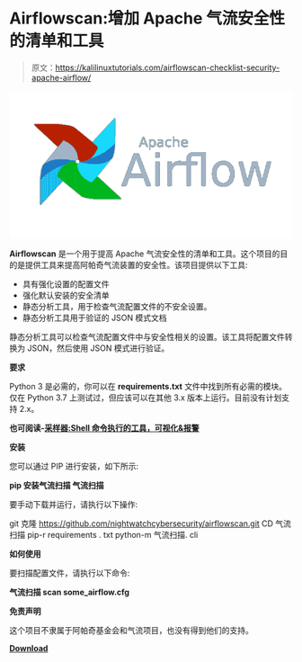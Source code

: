 # Airflowscan:增加 Apache 气流安全性的清单和工具

> 原文：<https://kalilinuxtutorials.com/airflowscan-checklist-security-apache-airflow/>

[![Airflowscan : Checklist & Tools For Increasing Security Of Apache Airflow](img//71a7b7b1cc79c8d9cb1018e85ec59918.png "Airflowscan : Checklist & Tools For Increasing Security Of Apache Airflow")](https://1.bp.blogspot.com/-kfztdEmu1Ik/XVZqFftzq8I/AAAAAAAAB-8/eaSYBqMYFfIBaW2vgZAI5XPVLGda4QoigCLcBGAs/s1600/Airflowscan%25281%2529.png)

**Airflowscan** 是一个用于提高 Apache 气流安全性的清单和工具。这个项目的目的是提供工具来提高阿帕奇气流装置的安全性。该项目提供以下工具:

*   具有强化设置的配置文件
*   强化默认安装的安全清单
*   静态分析工具，用于检查气流配置文件的不安全设置。
*   静态分析工具用于验证的 JSON 模式文档

静态分析工具可以检查气流配置文件中与安全性相关的设置。该工具将配置文件转换为 JSON，然后使用 JSON 模式进行验证。

**要求**

Python 3 是必需的，你可以在 **requirements.txt** 文件中找到所有必需的模块。仅在 Python 3.7 上测试过，但应该可以在其他 3.x 版本上运行。目前没有计划支持 2.x。

**也可阅读-[采样器:Shell 命令执行的工具，可视化&报警](https://kalilinuxtutorials.com/sampler-shell-commands-execution-visualization-alerting/)**

**安装**

您可以通过 PIP 进行安装，如下所示:

**pip 安装气流扫描
气流扫描**

要手动下载并运行，请执行以下操作:

git 克隆 https://github.com/nightwatchcybersecurity/airflowscan.git
CD 气流扫描
pip-r requirements . txt
python-m 气流扫描. cli

**如何使用**

要扫描配置文件，请执行以下命令:

**气流扫描 scan some_airflow.cfg**

**免责声明**

这个项目不隶属于阿帕奇基金会和气流项目，也没有得到他们的支持。

[**Download**](https://github.com/nightwatchcybersecurity/airflowscan)